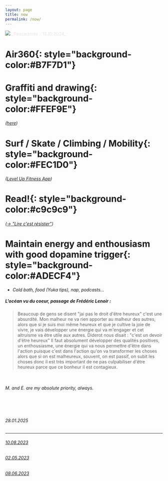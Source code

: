 ```yaml
---
layout: page
title: now
permalink: /now/
---
```


<picture>
    <source srcset="https://live.staticflickr.com/65535/54075714136_85b4c5fdd5_4k.jpg"
            media="(min-width: 800px)">
    <img src="https://live.staticflickr.com/65535/54075714136_85b4c5fdd5_4k.jpg"/>
</picture>
<a style='color:#e6e6e6;' class='post-meta'>_Pescadores - 18.10.2024_</a>

<!-- Style Memo
**yellow**{: style="background-color:#FFEF9E"} <br>
**pink**{: style="background-color:#FEC1D0"} <br>
**blue**{: style="background-color:#ADECF4"} <br>
**green**{: style="background-color:#B7F7D1"} <br>
**grey**{: style="background-color:#c9c9c9"} <br> -->

# **Air360**{: style="background-color:#B7F7D1"} 

# **Graffiti and drawing**{: style="background-color:#FFEF9E"} 
###### _([here](/category/tiffigra/memories))_ 

# **Surf / Skate / Climbing / Mobility**{: style="background-color:#FEC1D0"} 
###### _([Level Up Fitness App](/category/surf/ressources))_ 

# **Read!**{: style="background-color:#c9c9c9"} 
###### _([→ "Lire c'est résister"](/category/book/read))_ 

# **Maintain energy and enthousiasm with good dopamine trigger**{: style="background-color:#ADECF4"} <br>
- _Cold bath, food (Yuka tips), nap, podcasts..._

##### _L'océan vu du coeur_, passage de Frédéric Lenoir :
> Beaucoup de gens se disent "jai pas le droit d'être heureux" c'est une absurdité.
> Mon malheur ne va rien apporter au malheur des autres, alors que si je suis moi même heureux et que je cultive la joie de vivre, je vais développer une énergie qui va m'engager et cet altruisme va être utile aux autres.
> Diderot nous disait : "c'est un devoir d'être heureux"
> Il faut absolument développer des qualités positives, un enthousiasme, une énergie qui va nous permettre d'être dans l'action puisque c'est dans l'action qu'on va transformer les choses alors que si on est malheureux, souvent, on est passif, on subit les choses donc il est très important de ne pas culpabiliser d'être heureux parce que ce bonheur il est contagieux.

<br>

###### M. and E. are my absolute priority, always.

<br><br>

###### _28.01.2025_
---
###### _[10.08.2023](/category/now/10082023)_ <br>
###### _[02.05.2023](/category/now/02052023)_ <br>
###### _[08.06.2023](/category/now/08062023)_